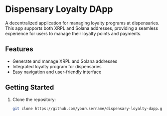 # Dispensary Loyalty DApp

A decentralized application for managing loyalty programs at dispensaries. This app supports both XRPL and Solana addresses, providing a seamless experience for users to manage their loyalty points and payments.

## Features

- Generate and manage XRPL and Solana addresses
- Integrated loyalty program for dispensaries
- Easy navigation and user-friendly interface

## Getting Started

1. Clone the repository:
   ```bash
   git clone https://github.com/yourusername/dispensary-loyalty-dapp.git
